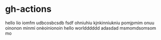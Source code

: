 # gh-actions

hello
lio
iomfm
udbcosbcsdb
fsdf
ohniuhiu
kjnkinniukniu
pomjpmim
onuu
oinonon
minmi
onèoinionoin
hello worldddddd
adasdad
msmomdsomsom
mo
